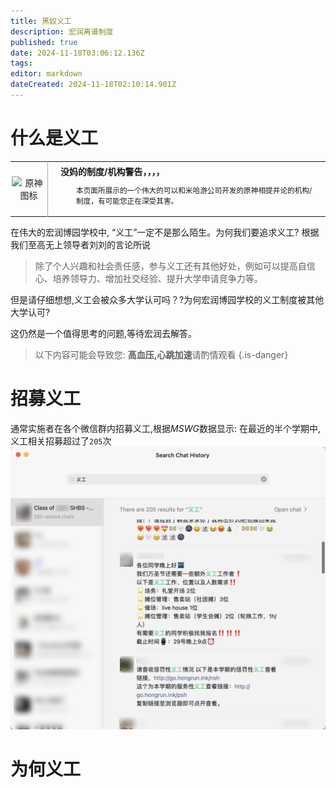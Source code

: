 ```yaml
---
title: 黑奴义工
description: 宏润离谱制度
published: true
date: 2024-11-18T03:06:12.136Z
tags: 
editor: markdown
dateCreated: 2024-11-18T02:10:14.901Z
---
```


# 什么是义工

<table class="custom-table">
  <tr>
    <td style="width: 55px; padding: 2px; text-align: center; border-right:1px solid #AAA;">
      <img src="https://photo.vteamer.cc/i/2024/11/18/ia544o.png
" alt="原神图标" />
    </td>
    <td style="padding: 5px 20px;">
      <b>没妈的制度/机构警告，，，，</b>
      <div style="font-size: smaller; margin: 2px 0px 2px 25px;">
        <p>本页面所展示的一个伟大的可以和米哈游公司开发的原神相提并论的机构/制度，有可能您正在深受其害。</p >
      </div>
    </td>
  </tr>
</table>


在伟大的宏润博园学校中, “义工”一定不是那么陌生。为何我们要追求义工? 根据我们至高无上领导者刘刘的言论所说

> 除了个人兴趣和社会责任感，参与义工还有其他好处，例如可以提高自信心、培养领导力、增加社交经验、提升大学申请竞争力等。

但是请仔细想想,义工会被众多大学认可吗？?为何宏润博园学校的义工制度被其他大学认可?

这仍然是一个值得思考的问题,等待宏润去解答。

> 以下内容可能会导致您: **高血压,心跳加速**请酌情观看
{.is-danger}

# 招募义工
通常实施者在各个微信群内招募义工,根据*MSWG*数据显示:
在最近的半个学期中,义工相关招募超过了`205`次
![qq_1731895660145.png](/service-hour/qq_1731895660145.png)

# 为何义工




